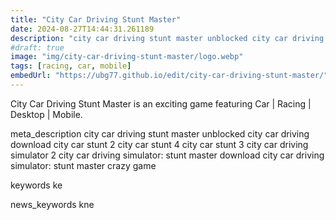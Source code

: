 ```yaml
---
title: "City Car Driving Stunt Master"
date: 2024-08-27T14:44:31.261189
description: "city car driving stunt master unblocked city car driving download city car stunt 2 city car stunt 4 city car stunt 3 city car driving simulator 2 city car driving simulator: stunt master download city car driving simulator: stunt master crazy game"
#draft: true
image: "img/city-car-driving-stunt-master/logo.webp"
tags: [racing, car, mobile]
embedUrl: "https://ubg77.github.io/edit/city-car-driving-stunt-master/"
---
```


City Car Driving Stunt Master is an exciting game featuring Car | Racing | Desktop | Mobile.

meta_description
city car driving stunt master unblocked city car driving download city car stunt 2 city car stunt 4 city car stunt 3 city car driving simulator 2 city car driving simulator: stunt master download city car driving simulator: stunt master crazy game


keywords
ke


news_keywords
kne
